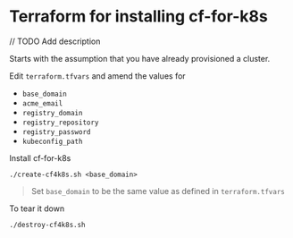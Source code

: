 # Terraform for installing cf-for-k8s

// TODO Add description

Starts with the assumption that you have already provisioned a cluster.

Edit `terraform.tfvars` and amend the values for

* `base_domain`
* `acme_email`
* `registry_domain`
* `registry_repository`
* `registry_password`
* `kubeconfig_path`

Install cf-for-k8s

```
./create-cf4k8s.sh <base_domain>
```
> Set `base_domain` to be the same value as defined in `terraform.tfvars`

To tear it down

```
./destroy-cf4k8s.sh
```
